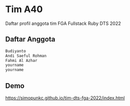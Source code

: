 # Tim A40
Daftar profil anggota tim FGA Fullstack Ruby DTS 2022

## Daftar Anggota
```sh
Budiyanto
Andi Saeful Rohman
Fahmi Al Azhar
yourname
yourname
```

## Demo
https://simopunkc.github.io/tim-dts-fga-2022/index.html
